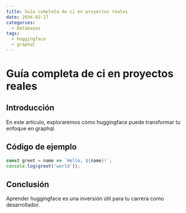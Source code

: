 ```yaml
---
title: Guía completa de ci en proyectos reales
date: 2034-02-17
categories:
  - Databases
tags:
  - huggingface
  - graphql
---
```


# Guía completa de ci en proyectos reales

## Introducción

En este artículo, exploraremos cómo huggingface puede transformar tu enfoque en graphql.

## Código de ejemplo

```javascript
const greet = name => `Hello, ${name}!`;
console.log(greet('world'));
```

## Conclusión

Aprender huggingface es una inversión útil para tu carrera como desarrollador.